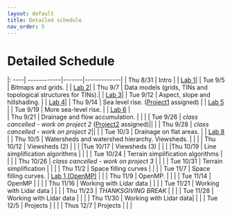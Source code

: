 ```yaml
---
layout: default 
title: Detailed schedule 
nav_order: 5
---
```


# Detailed Schedule 



|: ----| ------------|-------|-------------|
| Thu 8/31 |  Intro | | [Lab 1](https://bowdoin-csci3225-f23.github.io/Labs/Lab1/)|
| Tue 9/5 |  Bitmaps and grids. |  |  [Lab 2](https://bowdoin-csci3225-f23.github.io/Labs/lab2/)|
| Thu 9/7 | Data  models (grids, TINs and topological structures for TINs).| | [Lab 3](https://bowdoin-csci3225-f23.github.io/Labs/lab3/)|
| Tue 9/12 | Aspect, slope and hillshading. | | [Lab 4](https://bowdoin-csci3225-f23.github.io/Labs/lab4/)|
| Thu 9/14 | Sea level rise. ([Project1](https://bowdoin-csci3225-f23.github.io/Projects/project1-vis/) assigned) | |  [Lab 5](https://bowdoin-csci3225-f23.github.io/Labs/lab5/) | 
| Tue 9/19 | More sea-level rise. | | [Lab 6](https://bowdoin-csci3225-f23.github.io/Labs/lab6/) |  
| Thu 9/21 | Drainage and flow accumulation. | | | 
| Tue 9/26 | _class cancelled - work on project 2_ ([Project2](https://bowdoin-csci3225-f23.github.io/Projects/project2-slr/) assigned)|| |
| Thu 9/28 | _class cancelled - work on project 2_|| |
| Tue 10/3 | Drainage on flat areas. | |  [Lab 8](https://bowdoin-csci3225-f23.github.io/Labs/lab8/) | 
| Thu 10/5 | Watersheds and watershed hierarchy. Viewsheds.  | | |
| Thu 10/12 | Viewsheds (2)  | | |
|Tue 10/17 | Viewsheds (3) | | |
|Thu 10/19 | Line simplification algorithms | | |
| Tue 10/24 | Terrain simplification algorithms | | | 
| Thu 10/26 | _class cancelled - work on project 3_ | | |
| Tue 10/31 | Terrain simplification | | |
| Thu 11/2  | Space filling curves | | |
| Tue 11/7  | Space filling curves. | [Lab 1 (OpenMP)](https://bowdoin-csci3225-f23.github.io/Labs/openmp/lab1/) | |
| Thu 11/9  | OpenMP. | |   |
| Tue 11/14 | OpenMP  |  | |
| Thu 11/16 | Working with Lidar data  |  | |
| Tue 11/21 | Working with Lidar data  | |  |
| Thu 11/23 | _THANKSGIVING BREAK_ | | |
| Tue  11/28 | Working with Lidar data | | | 
| Thu  11/30  | Working with Lidar data| | |
| Tue  12/5 | Projects | | |
| Thus 12/7 | Projects | | |
